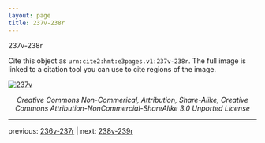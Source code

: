 ```yaml
---
layout: page
title: 237v-238r
---
```


237v-238r

Cite this object as `urn:cite2:hmt:e3pages.v1:237v-238r`. The full image is linked to a citation tool you can use to cite regions of the image.

[![237v](http://www.homermultitext.org/iipsrv?IIIF=/project/homer/pyramidal/deepzoom/hmt/e3bifolio/v1/E3_237v_238r.tif/full/800,/0/default.jpg)](http://www.homermultitext.org/ict2/?urn=urn:cite2:hmt:e3bifolio.v1:E3_237v_238r) 

<p style="text-align: center; font-style: italic;">Creative Commons Non-Commerical, Attribution, Share-Alike, Creative Commons Attribution-NonCommercial-ShareAlike 3.0 Unported License</p>

---

previous: [236v-237r](../236v-237r/) | next: [238v-239r](../238v-239r/)